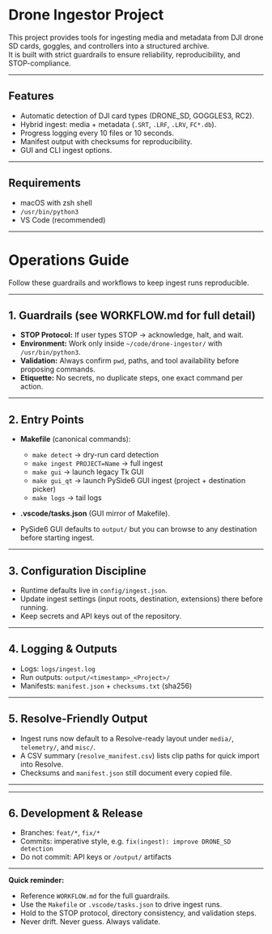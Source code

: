# Drone Ingestor Project

This project provides tools for ingesting media and metadata from DJI drone SD cards, goggles, and controllers into a structured archive.  
It is built with strict guardrails to ensure reliability, reproducibility, and STOP-compliance.

---

## Features
- Automatic detection of DJI card types (DRONE_SD, GOGGLES3, RC2).
- Hybrid ingest: media + metadata (`.SRT`, `.LRF`, `.LRV`, `FC*.db`).
- Progress logging every 10 files or 10 seconds.
- Manifest output with checksums for reproducibility.
- GUI and CLI ingest options.

---

## Requirements
- macOS with zsh shell
- `/usr/bin/python3`
- VS Code (recommended)

---

# Operations Guide

Follow these guardrails and workflows to keep ingest runs reproducible.

---

## 1. Guardrails (see WORKFLOW.md for full detail)
- **STOP Protocol:** If user types STOP → acknowledge, halt, and wait.  
- **Environment:** Work only inside `~/code/drone-ingestor/` with `/usr/bin/python3`.  
- **Validation:** Always confirm `pwd`, paths, and tool availability before proposing commands.  
- **Etiquette:** No secrets, no duplicate steps, one exact command per action.

---

## 2. Entry Points
- **Makefile** (canonical commands):
  - `make detect` → dry-run card detection
  - `make ingest PROJECT=Name` → full ingest
  - `make gui` → launch legacy Tk GUI
  - `make gui_qt` → launch PySide6 GUI ingest (project + destination picker)
  - `make logs` → tail logs

- **.vscode/tasks.json** (GUI mirror of Makefile).

- PySide6 GUI defaults to `output/` but you can browse to any destination before starting ingest.

---

## 3. Configuration Discipline
- Runtime defaults live in `config/ingest.json`.
- Update ingest settings (input roots, destination, extensions) there before running.
- Keep secrets and API keys out of the repository.

---

## 4. Logging & Outputs
- Logs: `logs/ingest.log`  
- Run outputs: `output/<timestamp>_<Project>/`  
- Manifests: `manifest.json` + `checksums.txt` (sha256)  


---

## 5. Resolve-Friendly Output
- Ingest runs now default to a Resolve-ready layout under `media/`, `telemetry/`, and `misc/`.
- A CSV summary (`resolve_manifest.csv`) lists clip paths for quick import into Resolve.
- Checksums and `manifest.json` still document every copied file.

---

---

## 6. Development & Release
- Branches: `feat/*`, `fix/*`  
- Commits: imperative style, e.g. `fix(ingest): improve DRONE_SD detection`  
- Do not commit: API keys or `/output/` artifacts

---

**Quick reminder:**  
- Reference `WORKFLOW.md` for the full guardrails.  
- Use the `Makefile` or `.vscode/tasks.json` to drive ingest runs.  
- Hold to the STOP protocol, directory consistency, and validation steps.  
- Never drift. Never guess. Always validate.
